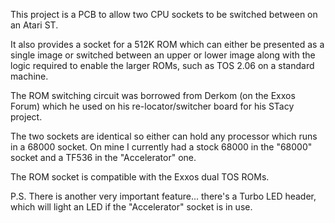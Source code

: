 This project is a PCB to allow two CPU sockets to be switched between on an
Atari ST.

It also provides a socket for a 512K ROM which can either be presented as a
single image or switched between an upper or lower image along with the logic
required to enable the larger ROMs, such as TOS 2.06 on a standard machine.

The ROM switching circuit was borrowed from Derkom (on the Exxos Forum) which
he used on his re-locator/switcher board for his STacy project.

The two sockets are identical so either can hold any processor which runs in a
68000 socket. On mine I currently had a stock 68000 in the "68000" socket and
a TF536 in the "Accelerator" one.

The ROM socket is compatible with the Exxos dual TOS ROMs.

P.S. There is another very important feature... there's a Turbo LED header,
which will light an LED if the "Accelerator" socket is in use.
